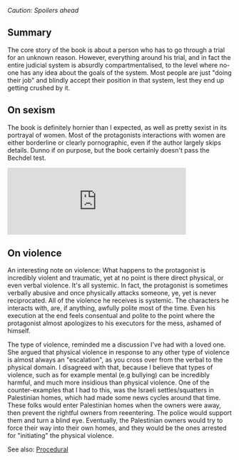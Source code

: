 
*Caution: Spoilers ahead*

## Summary
The core story of the book is about a person who has to go through a trial for an unknown reason. However, everything around his trial, and in fact the entire judicial system is absurdly compartmentalised, to the level where no-one has any idea about the goals of the system. Most people are just "doing their job" and blindly accept their position in that system, lest they end up getting crushed by it.

## On sexism
The book is definitely hornier than I expected, as well as pretty sexist in its portrayal of women. Most of the protagonists interactions with women are either borderline or clearly pornographic, even if the author largely skips details. Dunno if on purpose, but the book certainly doesn't pass the Bechdel test.

<iframe src="https://hachyderm.io/@alkoclick/110317331638961982/embed" class="mastodon-embed" style="max-width: 100%; border: 0" width="400" allowfullscreen="allowfullscreen"></iframe>

## On violence
An interesting note on violence: What happens to the protagonist is incredibly violent and traumatic, yet at no point is there direct physical, or even verbal violence. It's all systemic. In fact, the protagonist is sometimes verbally abusive and once physically attacks someone, ye, yet is never reciprocated. All of the violence he receives is systemic. The characters he interacts with, are, if anything, awfully polite most of the time. Even his execution at the end feels consentual and polite to the point where the protagonist almost apologizes to his executors for the mess, ashamed of himself. 

The type of violence, reminded me a discussion I've had with a loved one. She argued that physical violence in response to any other type of violence is almost always an "escalation", as you cross over from the verbal to the physical domain. I disagreed with that, because I believe that types of violence, such as for example mental (e.g bullying) can be incredibly harmful, and much more insidious than physical violence. One of the counter-examples that I had to this, was the Israeli settles/squatters in Palestinian homes, which had made some news cycles around that time. These folks would enter Palestinian homes when the owners were away, then prevent the rightful owners from reeentering. The police would support them and turn a blind eye. Eventually, the Palestinian owners would try to force their way into their own homes, and they would be the ones arrested for "initiating" the physical violence.

See also: [Procedural](Procedural.md)